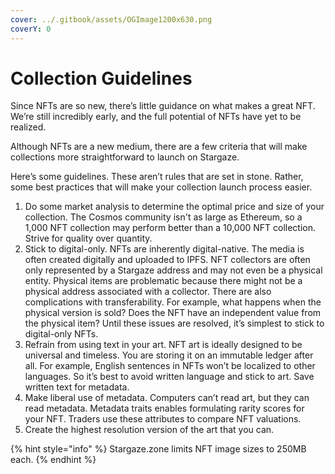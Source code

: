 ```yaml
---
cover: ../.gitbook/assets/OGImage1200x630.png
coverY: 0
---
```


# Collection Guidelines

Since NFTs are so new, there’s little guidance on what makes a great NFT. We’re still incredibly early, and the full potential of NFTs have yet to be realized.

Although NFTs are a new medium, there are a few criteria that will make collections more straightforward to launch on Stargaze.

Here’s some guidelines. These aren’t rules that are set in stone. Rather, some best practices that will make your collection launch process easier.

1. Do some market analysis to determine the optimal price and size of your collection. The Cosmos community isn't as large as Ethereum, so a 1,000 NFT collection may perform better than a 10,000 NFT collection. Strive for quality over quantity.
2. Stick to digital-only. NFTs are inherently digital-native. The media is often created digitally and uploaded to IPFS. NFT collectors are often only represented by a Stargaze address and may not even be a physical entity. Physical items are problematic because there might not be a physical address associated with a collector. There are also complications with transferability. For example, what happens when the physical version is sold? Does the NFT have an independent value from the physical item? Until these issues are resolved, it’s simplest to stick to digital-only NFTs.
3. Refrain from using text in your art. NFT art is ideally designed to be universal and timeless. You are storing it on an immutable ledger after all. For example, English sentences in NFTs won’t be localized to other languages. So it’s best to avoid written language and stick to art. Save written text for metadata.
4. Make liberal use of metadata. Computers can’t read art, but they can read metadata. Metadata traits enables formulating rarity scores for your NFT. Traders use these attributes to compare NFT valuations.
5. Create the highest resolution version of the art that you can.&#x20;

{% hint style="info" %}
Stargaze.zone limits NFT image sizes to 250MB each.
{% endhint %}

